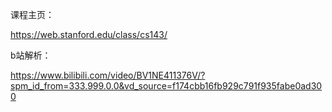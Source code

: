 
课程主页：

https://web.stanford.edu/class/cs143/

b站解析：

https://www.bilibili.com/video/BV1NE411376V/?spm_id_from=333.999.0.0&vd_source=f174cbb16fb929c791f935fabe0ad300



